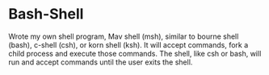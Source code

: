 # Bash-Shell
Wrote my own shell program, Mav shell (msh), similar to bourne shell (bash), c-shell (csh), or korn shell (ksh). It will accept commands, fork a child
process and execute those commands. The shell, like csh or bash, will run and accept commands until the user exits the shell.
